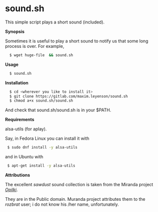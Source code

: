 # sound.sh

This simple script plays a short sound (included).

**Synopsis**

Sometimes it is useful to play a short sound to notify us that 
some long process is over. For example, 

```bash
  $ wget huge-file  && sound.sh
```

**Usage**
```bash
  $ sound.sh
```

**Installation**
```bash
  $ cd <wherever you like to install it>
  $ git clone https://gitlab.com/maxim.leyenson/sound.sh
  $ chmod a+x sound.sh/sound.sh
```

And check that sound.sh/sound.sh is in your $PATH.

**Requirements**

alsa-utils (for aplay).

Say, in Fedora Linux you can install it with

```bash
 $ sudo dnf install -y alsa-utils 
```

and in Ubuntu with

```bash
 $ apt-get install -y alsa-utils 
```

**Attributions**

The excellent *sawdust* sound collection is  taken from the  Miranda 
project
 [*Opilki*](https://addons.miranda-ng.org/en/detail/3379).
 
They are in the Public domain. Muranda project attributes them to the 
*rozbrat* user; i do not know his /her name, unfortunately.

